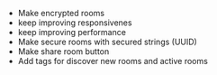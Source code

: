 - Make encrypted rooms
- keep improving responsivenes
- keep improving performance
- Make secure rooms with secured strings (UUID)
- Make share room button
- Add tags for discover new rooms and active rooms
